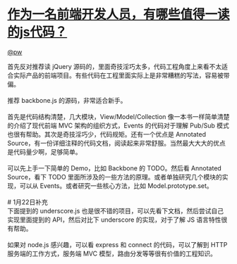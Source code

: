 
#  [作为一名前端开发人员，有哪些值得一读的js代码？](https://zhihu.com/questions/27471576)



[@pw](https://zhihu.com/people/70ab0aaf2351b14e889417f1795df35a)

首先反对推荐读 jQuery 源码的，里面奇技淫巧太多，代码工程角度上来看不太适合实际产品的前端项目。有些代码在工程里面实际上是非常糟糕的写法，容易被带偏。<br><br>推荐 backbone.js 的源码，非常适合新手。<br><br>首先是代码结构清楚，几大模块，View/Model/Collection 像一本书一样简单清楚的介绍了现代前端 MVC 架构的组织方式，Events 的代码对于理解 Pub/Sub 模式也很有帮助。其次是奇技淫巧少，代码规矩。还有一个优点是 Annotated Source，有一份详细注释的代码文档，阅读起来非常舒服。当然最大大大的优点是代码量少啊，足够简单。<br><br>可以先上手一下简单的 Demo，比如 Backbone 的 TODO。然后看 Annotated Source，看下 TODO 里面所涉及的一些方法的原理。或者单独研究几个模块的实现，可以从 Events。或者研究一些核心方法，比如 Model.prototype.set。<br><br># 1月22日补充<br>下面提到的 underscore.js 也是很不错的项目，可以先看下文档，然后尝试自己实现里面提到的 API，然后对比下 underscore 的实现，对于了解 JS 语言特性很有帮助。<br><br>如果对 node.js 感兴趣，可以看 express 和 connect 的代码，可以了解到 HTTP 服务端的工作方式，服务端 MVC 模型，路由分发等等很有价值的工程知识。